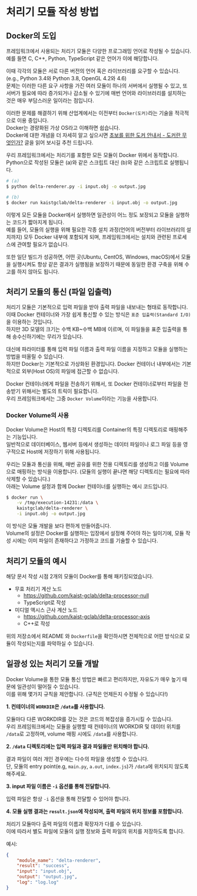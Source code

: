 # 처리기 모듈 작성 방법

## Docker의 도입

프레임워크에서 사용되는 처리기 모듈은 다양한 프로그래밍 언어로 작성될 수 있습니다.  
예를 들면 C, C++, Python, TypeScript 같은 언어가 이에 해당합니다.

이때 각각의 모듈은 서로 다른 버전의 언어 혹은 라이브러리를 요구할 수 있습니다. (e.g., Python 3.4와 Python 3.8, OpenGL 4.2와 4.6)  
문제는 이러한 다른 요구 사항을 가진 여러 모듈이 하나의 서버에서 실행될 수 있고, 또 서버가 필요에 따라 증가되거나 감소될 수 있기에 매번 언어와 라이브러리를 설치하는 것은 매우 부담스러운 일이라는 점입니다.

이러한 문제를 해결하기 위해 산업계에서는 이전부터 `Docker(도커)`라는 기술을 적극적으로 이용 중입니다.  
Docker는 경량화된 가상 OS라고 이해하면 쉽습니다.  
Docker에 대한 개념을 더 자세히 알고 싶으시면 [초보를 위한 도커 안내서 - 도커란 무엇인가?](https://subicura.com/2017/01/19/docker-guide-for-beginners-1.html) 글을 읽어 보시길 추천 드립니다.

우리 프레임워크에서는 처리기를 포함한 모든 모듈이 Docker 위에서 동작합니다.  
Python으로 작성된 모듈은 (a)와 같은 스크립트 대신 (b)와 같은 스크립트로 실행됩니다.

```bash
# (a)
$ python delta-renderer.py -i input.obj -o output.jpg

# (b)
$ docker run kaistgclab/delta-renderer -i input.obj -o output.jpg
```

이렇게 모든 모듈을 Docker에서 실행하면 일관성이 어느 정도 보장되고 모듈을 실행하는 코드가 짧아지게 됩니다.  
예를 들어, 모듈의 실행을 위해 필요한 각종 설치 과정(언어의 버전부터 라이브러리의 설치까지) 모두 Docker 내부에 포함되게 되며, 프레임워크에서는 설치와 관련된 프로세스에 관여할 필요가 없습니다.

또한 일단 빌드가 성공하면, 어떤 곳(Ubuntu, CentOS, Windows, macOS)에서 모듈을 실행시켜도 항상 같은 결과가 실행됨을 보장하기 때문에 동일한 환경 구축을 위해 수고를 하지 않아도 됩니다.


## 처리기 모듈의 통신 (파일 입출력)

처리기 모듈은 기본적으로 입력 파일을 받아 출력 파일을 내보내는 형태로 동작합니다.  
이때 Docker 컨테이너와 가장 쉽게 통신할 수 있는 방식은 `표준 입출력(Standard I/O)`을 이용하는 것입니다.  
하지만 3D 모델의 크기는 수백 KB~수백 MB에 이르며, 이 파일들을 표준 입출력을 통해 송수신하기에는 무리가 있습니다.

대신에 파라미터를 통해 입력 파일 이름과 출력 파일 이름을 지정하고 모듈을 실행하는 방법을 떠올릴 수 있습니다.  
하지만 Docker는 기본적으로 가상화된 환경입니다. Docker 컨테이너 내부에서는 기본적으로 외부(Host OS)의 파일에 접근할 수 없습니다.

Docker 컨테이너에게 파일을 전송하기 위해서, 또 Docker 컨테이너로부터 파일을 전송받기 위해서는 별도의 트릭이 필요합니다.  
우리 프레임워크에서는 그중 `Docker Volume`이라는 기능을 사용합니다.

### Docker Volume의 사용

Docker Volume은 Host의 특정 디렉토리를 Container의 특정 디렉토리로 매핑해주는 기능입니다.  
일반적으로 데이터베이스, 웹서버 등에서 생성하는 데이터 파일이나 로그 파일 등을 영구적으로 Host에 저장하기 위해 사용됩니다.

우리는 모듈과 통신을 위해, 매번 공유를 위한 전용 디렉토리를 생성하고 이를 Volume으로 매핑하는 방식을 이용합니다.
(모듈의 실행이 끝나면 해당 디렉토리는 필요에 따라 삭제할 수 있습니다.)  
아래는 Volume 설정과 함께 Docker 컨테이너를 실행하는 예시 코드입니다.

```bash
$ docker run \
    -v /tmp/execution-14231:/data \
    kaistgclab/delta-renderer \
    -i input.obj -o output.jpg
```

이 방식은 모듈 개발을 보다 편하게 만들어줍니다.  
Volume의 설정은 Docker를 실행하는 입장에서 설정해 주어야 하는 일이기에, 모듈 작성 시에는 이미 파일이 존재하다고 가정하고 코드를 기술할 수 있습니다.

## 처리기 모듈의 예시

해당 문서 작성 시점 2개의 모듈이 Docker를 통해 패키징되었습니다.

- 무효 처리기 계산 노드
    - https://github.com/kaist-gclab/delta-processor-null
    - TypeScript로 작성
- 미디얼 액시스 근사 계산 노드
    - https://github.com/kaist-gclab/delta-processor-axis
    - C++로 작성

위의 저장소에서 README 와 `Dockerfile`을 확인하시면 전체적으로 어떤 방식으로 모듈이 작성되는지를 파악하실 수 있습니다.

## 일광성 있는 처리기 모듈 개발

Docker Volume을 통한 모듈 통신 방법은 빠르고 편리하지만, 자유도가 매우 높기 때문에 일관성이 떨어질 수 있습니다.  
이를 위해 몇가지 규칙을 제안합니다. (규칙은 언제든지 수정될 수 있습니다!)

**1. 컨테이너의 `WORKDIR`은 `/data`를 사용합니다.**

모듈마다 다른 WORKDIR를 갖는 것은 코드의 복잡성을 증가시킬 수 있습니다.  
우리 프레임워크에서는 모듈을 실행할 때 컨테이너의 WORKDIR 및 데이터 위치를 `/data`로 고정하며, volume 매핑 시에도 `/data`를 사용합니다.

**2. `/data` 디렉토리에는 입력 파일과 결과 파일들만 위치해야 합니다.**

결과 파일이 여러 개인 경우에는 다수의 파일을 생성할 수 있습니다.  
단, 모듈의 entry point(e.g, `main.py`, `a.out`, `index.js`)가 `/data`에 위치되지 않도록 해주세요.

**3. input 파일 이름은 `-i` 옵션를 통해 전달합니다.**

입력 파일은 항상 `-i` 옵션을 통해 전달할 수 있어야 합니다.

**4. 모듈 실행 결과는 `result.json`에 작성되며, 출력 파일의 위치 정보를 포함합니다.**

처리기 모듈마다 출력 파일의 이름과 확장자가 다를 수 있습니다.  
이에 따라서 별도 파일에 모듈의 실행 정보와 출력 파일의 위치를 저장하도록 합니다.

예시:
```json
{
    "module_name": "delta-renderer",
    "result": "success",
    "input": "input.obj",
    "output": "output.jpg",
    "log": "log.log"
}
```
